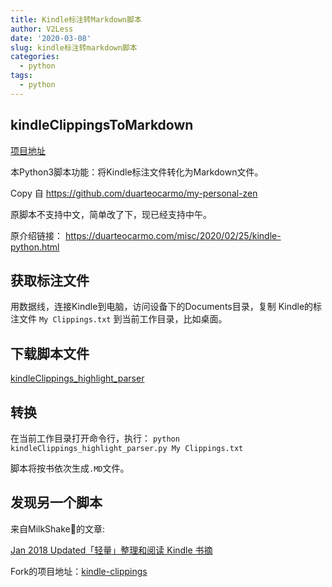 ```yaml
---
title: Kindle标注转Markdown脚本
author: V2Less
date: '2020-03-08'
slug: kindle标注转markdown脚本
categories:
  - python
tags:
  - python
---
```


## kindleClippingsToMarkdown

[项目地址](https://github.com/sandylaw/kindleClippingsToMarkdown)

本Python3脚本功能：将Kindle标注文件转化为Markdown文件。

Copy 自 https://github.com/duarteocarmo/my-personal-zen

原脚本不支持中文，简单改了下，现已经支持中午。

原介绍链接： https://duarteocarmo.com/misc/2020/02/25/kindle-python.html 

## 获取标注文件
用数据线，连接Kindle到电脑，访问设备下的Documents目录，复制 Kindle的标注文件 `My Clippings.txt` 到当前工作目录，比如桌面。

## 下载脚本文件

[kindleClippings_highlight_parser](https://github.com/sandylaw/kindleClippings_highlight_parser/blob/master/kindleClippings_highlight_parser.py)

## 转换

在当前工作目录打开命令行，执行：
`python kindleClippings_highlight_parser.py My Clippings.txt`

脚本将按书依次生成`.MD`文件。

## 发现另一个脚本

来自MilkShake🐏的文章:

[Jan 2018 Updated「轻量」整理和阅读 Kindle 书摘](https://sspai.com/post/39008)

Fork的项目地址：[kindle-clippings](https://github.com/sandylaw/kindle-clippings)